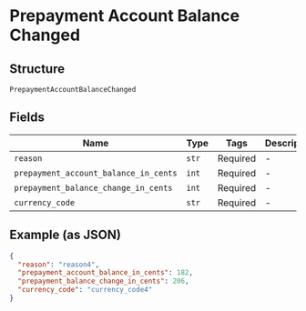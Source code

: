 
# Prepayment Account Balance Changed

## Structure

`PrepaymentAccountBalanceChanged`

## Fields

| Name | Type | Tags | Description |
|  --- | --- | --- | --- |
| `reason` | `str` | Required | - |
| `prepayment_account_balance_in_cents` | `int` | Required | - |
| `prepayment_balance_change_in_cents` | `int` | Required | - |
| `currency_code` | `str` | Required | - |

## Example (as JSON)

```json
{
  "reason": "reason4",
  "prepayment_account_balance_in_cents": 182,
  "prepayment_balance_change_in_cents": 206,
  "currency_code": "currency_code4"
}
```

